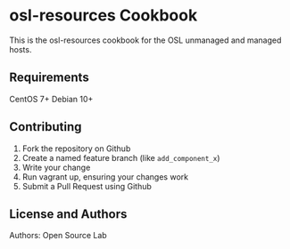 osl-resources Cookbook
====================
This is the osl-resources cookbook for the OSL unmanaged and managed hosts.

Requirements
------------
CentOS 7+
Debian 10+

Contributing
------------
1. Fork the repository on Github
2. Create a named feature branch (like `add_component_x`)
3. Write your change
4. Run vagrant up, ensuring your changes work
5. Submit a Pull Request using Github

License and Authors
-------------------
Authors: Open Source Lab
